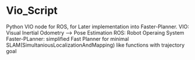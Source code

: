# Vio_Script
Python VIO node for ROS, for Later implementation into Faster-Planner.
VIO: Visual Inertial Odometry --> Pose Estimation
ROS: Robot Operaing System
Faster-PLanner: simplified Fast Planner for minimal SLAM(SimultaniousLocalizationAndMapping) like functions with trajectory goal

